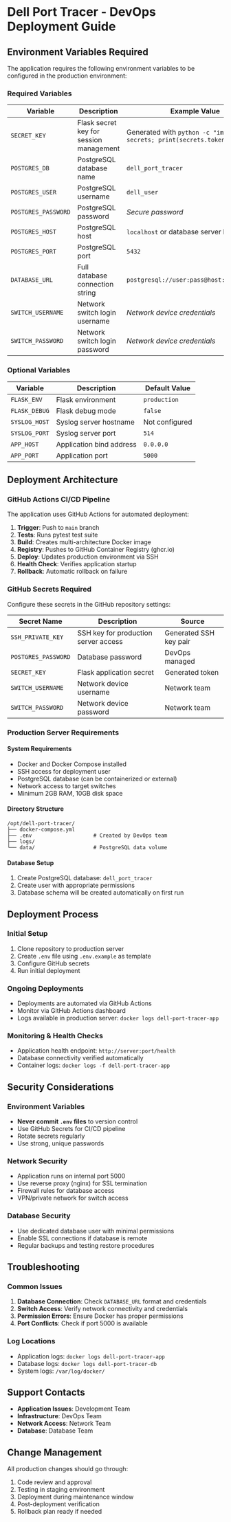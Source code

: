 # Dell Port Tracer - DevOps Deployment Guide

## Environment Variables Required

The application requires the following environment variables to be configured in the production environment:

### Required Variables

| Variable | Description | Example Value |
|----------|-------------|---------------|
| `SECRET_KEY` | Flask secret key for session management | Generated with `python -c "import secrets; print(secrets.token_hex(32))"` |
| `POSTGRES_DB` | PostgreSQL database name | `dell_port_tracer` |
| `POSTGRES_USER` | PostgreSQL username | `dell_user` |
| `POSTGRES_PASSWORD` | PostgreSQL password | *Secure password* |
| `POSTGRES_HOST` | PostgreSQL host | `localhost` or database server IP |
| `POSTGRES_PORT` | PostgreSQL port | `5432` |
| `DATABASE_URL` | Full database connection string | `postgresql://user:pass@host:port/dbname` |
| `SWITCH_USERNAME` | Network switch login username | *Network device credentials* |
| `SWITCH_PASSWORD` | Network switch login password | *Network device credentials* |

### Optional Variables

| Variable | Description | Default Value |
|----------|-------------|---------------|
| `FLASK_ENV` | Flask environment | `production` |
| `FLASK_DEBUG` | Flask debug mode | `false` |
| `SYSLOG_HOST` | Syslog server hostname | Not configured |
| `SYSLOG_PORT` | Syslog server port | `514` |
| `APP_HOST` | Application bind address | `0.0.0.0` |
| `APP_PORT` | Application port | `5000` |

## Deployment Architecture

### GitHub Actions CI/CD Pipeline

The application uses GitHub Actions for automated deployment:

1. **Trigger**: Push to `main` branch
2. **Tests**: Runs pytest test suite
3. **Build**: Creates multi-architecture Docker image
4. **Registry**: Pushes to GitHub Container Registry (ghcr.io)
5. **Deploy**: Updates production environment via SSH
6. **Health Check**: Verifies application startup
7. **Rollback**: Automatic rollback on failure

### GitHub Secrets Required

Configure these secrets in the GitHub repository settings:

| Secret Name | Description | Source |
|-------------|-------------|---------|
| `SSH_PRIVATE_KEY` | SSH key for production server access | Generated SSH key pair |
| `POSTGRES_PASSWORD` | Database password | DevOps managed |
| `SECRET_KEY` | Flask application secret | Generated token |
| `SWITCH_USERNAME` | Network device username | Network team |
| `SWITCH_PASSWORD` | Network device password | Network team |

### Production Server Requirements

#### System Requirements
- Docker and Docker Compose installed
- SSH access for deployment user
- PostgreSQL database (can be containerized or external)
- Network access to target switches
- Minimum 2GB RAM, 10GB disk space

#### Directory Structure
```
/opt/dell-port-tracer/
├── docker-compose.yml
├── .env                    # Created by DevOps team
├── logs/
└── data/                   # PostgreSQL data volume
```

#### Database Setup
1. Create PostgreSQL database: `dell_port_tracer`
2. Create user with appropriate permissions
3. Database schema will be created automatically on first run

## Deployment Process

### Initial Setup
1. Clone repository to production server
2. Create `.env` file using `.env.example` as template
3. Configure GitHub secrets
4. Run initial deployment

### Ongoing Deployments
- Deployments are automated via GitHub Actions
- Monitor via GitHub Actions dashboard
- Logs available in production server: `docker logs dell-port-tracer-app`

### Monitoring & Health Checks
- Application health endpoint: `http://server:port/health`
- Database connectivity verified automatically
- Container logs: `docker logs -f dell-port-tracer-app`

## Security Considerations

### Environment Variables
- **Never commit `.env` files** to version control
- Use GitHub Secrets for CI/CD pipeline
- Rotate secrets regularly
- Use strong, unique passwords

### Network Security
- Application runs on internal port 5000
- Use reverse proxy (nginx) for SSL termination
- Firewall rules for database access
- VPN/private network for switch access

### Database Security
- Use dedicated database user with minimal permissions
- Enable SSL connections if database is remote
- Regular backups and testing restore procedures

## Troubleshooting

### Common Issues
1. **Database Connection**: Check `DATABASE_URL` format and credentials
2. **Switch Access**: Verify network connectivity and credentials
3. **Permission Errors**: Ensure Docker has proper permissions
4. **Port Conflicts**: Check if port 5000 is available

### Log Locations
- Application logs: `docker logs dell-port-tracer-app`
- Database logs: `docker logs dell-port-tracer-db`
- System logs: `/var/log/docker/`

## Support Contacts

- **Application Issues**: Development Team
- **Infrastructure**: DevOps Team  
- **Network Access**: Network Team
- **Database**: Database Team

## Change Management

All production changes should go through:
1. Code review and approval
2. Testing in staging environment
3. Deployment during maintenance window
4. Post-deployment verification
5. Rollback plan ready if needed
